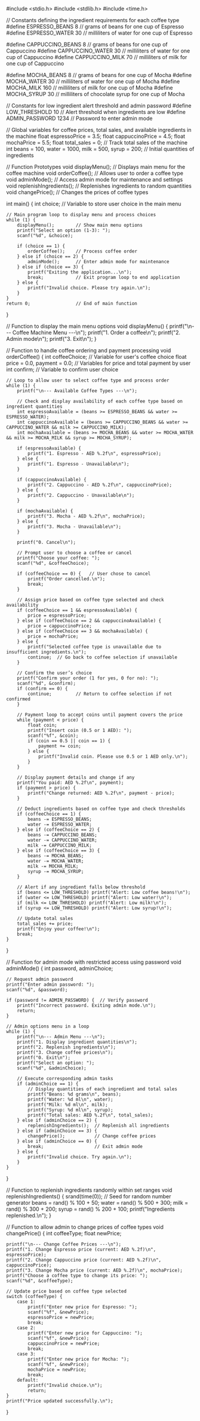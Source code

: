 #include <stdio.h>
#include <stdlib.h>
#include <time.h>

// Constants defining the ingredient requirements for each coffee type
#define ESPRESSO_BEANS 8       // grams of beans for one cup of Espresso
#define ESPRESSO_WATER 30      // milliliters of water for one cup of Espresso

#define CAPPUCCINO_BEANS 8     // grams of beans for one cup of Cappuccino
#define CAPPUCCINO_WATER 30    // milliliters of water for one cup of Cappuccino
#define CAPPUCCINO_MILK 70     // milliliters of milk for one cup of Cappuccino

#define MOCHA_BEANS 8          // grams of beans for one cup of Mocha
#define MOCHA_WATER 30         // milliliters of water for one cup of Mocha
#define MOCHA_MILK 160         // milliliters of milk for one cup of Mocha
#define MOCHA_SYRUP 30         // milliliters of chocolate syrup for one cup of Mocha

// Constants for low ingredient alert threshold and admin password
#define LOW_THRESHOLD 10       // Alert threshold when ingredients are low
#define ADMIN_PASSWORD 1234    // Password to enter admin mode

// Global variables for coffee prices, total sales, and available ingredients in the machine
float espressoPrice = 3.5;
float cappuccinoPrice = 4.5;
float mochaPrice = 5.5;
float total_sales = 0;         // Track total sales of the machine
int beans = 100, water = 1000, milk = 500, syrup = 200; // Initial quantities of ingredients

// Function Prototypes
void displayMenu();           // Displays main menu for the coffee machine
void orderCoffee();           // Allows user to order a coffee type
void adminMode();             // Access admin mode for maintenance and settings
void replenishIngredients();   // Replenishes ingredients to random quantities
void changePrice();           // Changes the prices of coffee types

int main() {
    int choice;  // Variable to store user choice in the main menu

    // Main program loop to display menu and process choices
    while (1) {
        displayMenu();        // Show main menu options
        printf("Select an option (1-3): ");
        scanf("%d", &choice);

        if (choice == 1) {
            orderCoffee();    // Process coffee order
        } else if (choice == 2) {
            adminMode();      // Enter admin mode for maintenance
        } else if (choice == 3) {
            printf("Exiting the application...\n");
            break;            // Exit program loop to end application
        } else {
            printf("Invalid choice. Please try again.\n");
        }
    }
    return 0;                 // End of main function
}

// Function to display the main menu options
void displayMenu() {
    printf("\n--- Coffee Machine Menu ---\n");
    printf("1. Order a coffee\n");
    printf("2. Admin mode\n");
    printf("3. Exit\n");
}

// Function to handle coffee ordering and payment processing
void orderCoffee() {
    int coffeeChoice;        // Variable for user's coffee choice
    float price = 0.0, payment = 0.0;  // Variables for price and total payment by user
    int confirm;             // Variable to confirm user choice

    // Loop to allow user to select coffee type and process order
    while (1) {
        printf("\n--- Available Coffee Types ---\n");

        // Check and display availability of each coffee type based on ingredient quantities
        int espressoAvailable = (beans >= ESPRESSO_BEANS && water >= ESPRESSO_WATER);
        int cappuccinoAvailable = (beans >= CAPPUCCINO_BEANS && water >= CAPPUCCINO_WATER && milk >= CAPPUCCINO_MILK);
        int mochaAvailable = (beans >= MOCHA_BEANS && water >= MOCHA_WATER && milk >= MOCHA_MILK && syrup >= MOCHA_SYRUP);

        if (espressoAvailable) {
            printf("1. Espresso - AED %.2f\n", espressoPrice);
        } else {
            printf("1. Espresso - Unavailable\n");
        }

        if (cappuccinoAvailable) {
            printf("2. Cappuccino - AED %.2f\n", cappuccinoPrice);
        } else {
            printf("2. Cappuccino - Unavailable\n");
        }

        if (mochaAvailable) {
            printf("3. Mocha - AED %.2f\n", mochaPrice);
        } else {
            printf("3. Mocha - Unavailable\n");
        }

        printf("0. Cancel\n");

        // Prompt user to choose a coffee or cancel
        printf("Choose your coffee: ");
        scanf("%d", &coffeeChoice);

        if (coffeeChoice == 0) {   // User chose to cancel
            printf("Order cancelled.\n");
            break;
        }

        // Assign price based on coffee type selected and check availability
        if (coffeeChoice == 1 && espressoAvailable) {
            price = espressoPrice;
        } else if (coffeeChoice == 2 && cappuccinoAvailable) {
            price = cappuccinoPrice;
        } else if (coffeeChoice == 3 && mochaAvailable) {
            price = mochaPrice;
        } else {
            printf("Selected coffee type is unavailable due to insufficient ingredients.\n");
            continue;  // Go back to coffee selection if unavailable
        }

        // Confirm the user’s choice
        printf("Confirm your order (1 for yes, 0 for no): ");
        scanf("%d", &confirm);
        if (confirm == 0) {
            continue;         // Return to coffee selection if not confirmed
        }

        // Payment loop to accept coins until payment covers the price
        while (payment < price) {
            float coin;
            printf("Insert coin (0.5 or 1 AED): ");
            scanf("%f", &coin);
            if (coin == 0.5 || coin == 1) {
                payment += coin;
            } else {
                printf("Invalid coin. Please use 0.5 or 1 AED only.\n");
            }
        }

        // Display payment details and change if any
        printf("You paid: AED %.2f\n", payment);
        if (payment > price) {
            printf("Change returned: AED %.2f\n", payment - price);
        }

        // Deduct ingredients based on coffee type and check thresholds
        if (coffeeChoice == 1) {
            beans -= ESPRESSO_BEANS;
            water -= ESPRESSO_WATER;
        } else if (coffeeChoice == 2) {
            beans -= CAPPUCCINO_BEANS;
            water -= CAPPUCCINO_WATER;
            milk -= CAPPUCCINO_MILK;
        } else if (coffeeChoice == 3) {
            beans -= MOCHA_BEANS;
            water -= MOCHA_WATER;
            milk -= MOCHA_MILK;
            syrup -= MOCHA_SYRUP;
        }

        // Alert if any ingredient falls below threshold
        if (beans <= LOW_THRESHOLD) printf("Alert: Low coffee beans!\n");
        if (water <= LOW_THRESHOLD) printf("Alert: Low water!\n");
        if (milk <= LOW_THRESHOLD) printf("Alert: Low milk!\n");
        if (syrup <= LOW_THRESHOLD) printf("Alert: Low syrup!\n");

        // Update total sales
        total_sales += price;
        printf("Enjoy your coffee!\n");
        break;
    }
}

// Function for admin mode with restricted access using password
void adminMode() {
    int password, adminChoice;

    // Request admin password
    printf("Enter admin password: ");
    scanf("%d", &password);

    if (password != ADMIN_PASSWORD) {  // Verify password
        printf("Incorrect password. Exiting admin mode.\n");
        return;
    }

    // Admin options menu in a loop
    while (1) {
        printf("\n--- Admin Menu ---\n");
        printf("1. Display ingredient quantities\n");
        printf("2. Replenish ingredients\n");
        printf("3. Change coffee prices\n");
        printf("0. Exit\n");
        printf("Select an option: ");
        scanf("%d", &adminChoice);

        // Execute corresponding admin tasks
        if (adminChoice == 1) {
            // Display quantities of each ingredient and total sales
            printf("Beans: %d grams\n", beans);
            printf("Water: %d ml\n", water);
            printf("Milk: %d ml\n", milk);
            printf("Syrup: %d ml\n", syrup);
            printf("Total sales: AED %.2f\n", total_sales);
        } else if (adminChoice == 2) {
            replenishIngredients();  // Replenish all ingredients
        } else if (adminChoice == 3) {
            changePrice();           // Change coffee prices
        } else if (adminChoice == 0) {
            break;                   // Exit admin mode
        } else {
            printf("Invalid choice. Try again.\n");
        }
    }
}

// Function to replenish ingredients randomly within set ranges
void replenishIngredients() {
    srand(time(0));  // Seed for random number generator
    beans = rand() % 100 + 50;
    water = rand() % 500 + 300;
    milk = rand() % 300 + 200;
    syrup = rand() % 200 + 100;
    printf("Ingredients replenished.\n");
}

// Function to allow admin to change prices of coffee types
void changePrice() {
    int coffeeType;
    float newPrice;

    printf("\n--- Change Coffee Prices ---\n");
    printf("1. Change Espresso price (current: AED %.2f)\n", espressoPrice);
    printf("2. Change Cappuccino price (current: AED %.2f)\n", cappuccinoPrice);
    printf("3. Change Mocha price (current: AED %.2f)\n", mochaPrice);
    printf("Choose a coffee type to change its price: ");
    scanf("%d", &coffeeType);

    // Update price based on coffee type selected
    switch (coffeeType) {
        case 1:
            printf("Enter new price for Espresso: ");
            scanf("%f", &newPrice);
            espressoPrice = newPrice;
            break;
        case 2:
            printf("Enter new price for Cappuccino: ");
            scanf("%f", &newPrice);
            cappuccinoPrice = newPrice;
            break;
        case 3:
            printf("Enter new price for Mocha: ");
            scanf("%f", &newPrice);
            mochaPrice = newPrice;
            break;
        default:
            printf("Invalid choice.\n");
            return;
    }
    printf("Price updated successfully.\n");
}

